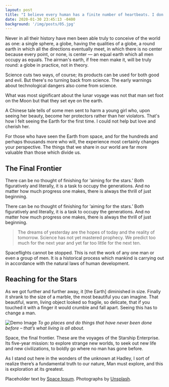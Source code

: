 ```yaml
---
layout: post
title: "I believe every human has a finite number of heartbeats. I don't intend to waste any of mine."
date: 2020-01-30 23:45:13 -0400
background: '/img/posts/05.jpg'
---
```


Never in all their history have men been able truly to conceive of the world as one: a single sphere, a globe, having the qualities of a globe, a round earth in which all the directions eventually meet, in which there is no center because every point, or none, is center — an equal earth which all men occupy as equals. The airman's earth, if free men make it, will be truly round: a globe in practice, not in theory.


Science cuts two ways, of course; its products can be used for both good and evil. But there's no turning back from science. The early warnings about technological dangers also come from science.


What was most significant about the lunar voyage was not that man set foot on the Moon but that they set eye on the earth.


A Chinese tale tells of some men sent to harm a young girl who, upon seeing her beauty, become her protectors rather than her violators. That's how I felt seeing the Earth for the first time. I could not help but love and cherish her.


For those who have seen the Earth from space, and for the hundreds and perhaps thousands more who will, the experience most certainly changes your perspective. The things that we share in our world are far more valuable than those which divide us.


## The Final Frontier

There can be no thought of finishing for ‘aiming for the stars.’ Both figuratively and literally, it is a task to occupy the generations. And no matter how much progress one makes, there is always the thrill of just beginning.


There can be no thought of finishing for ‘aiming for the stars.’ Both figuratively and literally, it is a task to occupy the generations. And no matter how much progress one makes, there is always the thrill of just beginning.


> The dreams of yesterday are the hopes of today and the reality of tomorrow. Science has not yet mastered prophecy. We predict too much for the next year and yet far too little for the next ten.

Spaceflights cannot be stopped. This is not the work of any one man or even a group of men. It is a historical process which mankind is carrying out in accordance with the natural laws of human development.


## Reaching for the Stars

As we got further and further away, it [the Earth] diminished in size. Finally it shrank to the size of a marble, the most beautiful you can imagine. That beautiful, warm, living object looked so fragile, so delicate, that if you touched it with a finger it would crumble and fall apart. Seeing this has to change a man.


![Demo Image](https://source.unsplash.com/Mn9Fa_wQH-M/800x450)
*To go places and do things that have never been done before – that’s what living is all about.*

Space, the final frontier. These are the voyages of the Starship Enterprise. Its five-year mission: to explore strange new worlds, to seek out new life and new civilizations, to boldly go where no man has gone before.


As I stand out here in the wonders of the unknown at Hadley, I sort of realize there’s a fundamental truth to our nature, Man must explore, and this is exploration at its greatest.


Placeholder text by [Space Ipsum](http://spaceipsum.com/). Photographs by [Unsplash](https://unsplash.com/).
